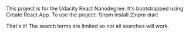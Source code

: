 This project is for the Udacity React Nanodegree. It's bootstrapped using Create React App.
To use the project:
1)npm install
2)npm start

That's it! The search terms are limited so not all searches will work.